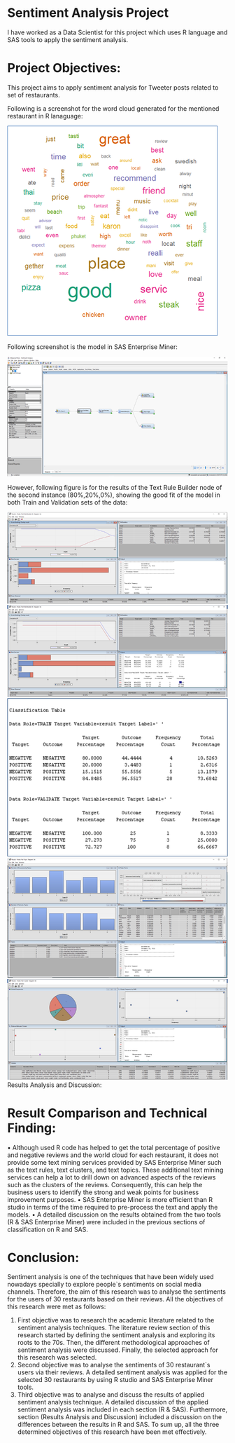 # Sentiment Analysis Project
I have worked as a Data Scientist for this project which uses R language and SAS tools to apply the sentiment analysis.
# Project Objectives:
This project aims to apply sentiment analysis for Tweeter posts related to set of restaurants.

Following is a screenshot for the word cloud generated for the mentioned restaurant in R lanaguage:

![Sample Graph](https://github.com/mutawakel-oss/Sentiment_Analysis_Project/blob/main/Picture14.png)

Following screenshot is the model in SAS Enterprise Miner:

![Sample Graph](https://github.com/mutawakel-oss/Sentiment_Analysis_Project/blob/main/Picture15.png)

However, following figure is for the results of the Text Rule Builder node of the second instance (80%,20%,0%), showing the good fit of the model in both Train and Validation sets of the data:

![Sample Graph](https://github.com/mutawakel-oss/Sentiment_Analysis_Project/blob/main/Picture16.png)
![Sample Graph](https://github.com/mutawakel-oss/Sentiment_Analysis_Project/blob/main/Picture18.png)
![Sample Graph](https://github.com/mutawakel-oss/Sentiment_Analysis_Project/blob/main/Picture19.png)
![Sample Graph](https://github.com/mutawakel-oss/Sentiment_Analysis_Project/blob/main/Picture20.png)
![Sample Graph](https://github.com/mutawakel-oss/Sentiment_Analysis_Project/blob/main/Picture21.png)
Results Analysis and Discussion:
#	Result Comparison and Technical Finding:
•	Although used R code has helped to get the total percentage of positive and negative reviews and the world cloud for each restaurant, it does not provide some text mining services provided by SAS Enterprise Miner such as the text rules, text clusters, and text topics. These additional text mining services can help a lot to drill down on advanced aspects of the reviews such as the clusters of the reviews. Consequently, this can help the business users to identify the strong and weak points for business improvement purposes.
•	SAS Enterprise Miner is more efficient than R studio in terms of the time required to pre-process the text and apply the models.
•	A detailed discussion on the results obtained from the two tools (R & SAS Enterprise Miner) were included in the previous sections of classification on R and SAS.
#	Conclusion:
Sentiment analysis is one of the techniques that have been widely used nowadays specially to explore people`s sentiments on social media channels. Therefore, the aim of this research was to analyse the sentiments for the users of 30 restaurants based on their reviews. 
All the objectives of this research were met as follows:
1)	First objective was to research the academic literature related to the sentiment analysis techniques. The literature review section of this research started by defining the sentiment analysis and exploring its roots to the 70s. Then, the different methodological approaches of sentiment analysis were discussed. Finally, the selected approach for this research was selected.
2)	Second objective was to analyse the sentiments of 30 restaurant`s users via their reviews. A detailed sentiment analysis was applied for the selected 30 restaurants by using R studio and SAS Enterprise Miner tools.
3)	Third objective was to analyse and discuss the results of applied sentiment analysis technique. A detailed discussion of the applied sentiment analysis was included in each section (R & SAS). Furthermore, section (Results Analysis and Discussion) included a discussion on the differences between the results in R and SAS.
To sum up, all the three determined objectives of this research have been met effectively.
